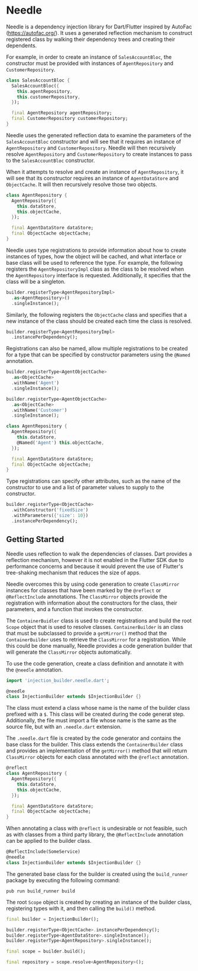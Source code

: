 # Needle

Needle is a dependency injection library for Dart/Flutter inspired by AutoFac (https://autofac.org/).
It uses a generated reflection mechanism to construct registered class by walking their dependency
trees and creating their dependents.

For example, in order to create an instance of `SalesAccountBloc`, the constructor must be provided with
instances of `AgentRepository` and `CustomerRepository`. 
```dart
class SalesAccountBloc {
  SalesAccountBloc({
    this.agentRepository,
    this.customerRepository,
  });

  final AgentRepository agentRepository;
  final CustomerRepository customerRepository;
}
```
Needle uses the generated reflection data to examine the parameters of the `SalesAccountBloc` 
constructor and will see that it requires an instance of `AgentRepository` and `CustomerRepository`.
Needle will then recursively resolve `AgentRepository` and `CustomerRepository` to create instances
to pass to the `SalesAccountBloc` constructor.

When it attempts to resolve and create an instance of `AgentRepository`, it will see that its
constructor requires an instance of `AgentDataStore` and `ObjectCache`. It will then recursively
resolve those two objects.
```dart
class AgentRepository {
  AgentRepository({
    this.dataStore,
    this.objectCache,
  });

  final AgentDataStore dataStore;
  final ObjectCache objectCache;
}
```

Needle uses type registrations to provide information about how to create instances of types,
how the object will be cached, and what interface or base class will be used to reference the
type. For example, the following registers the `AgentRepositoryImpl` class as the class to
be resolved when the `AgentRepository` interface is requested. Additionally, it specifies that
the class will be a singleton.
```dart
builder.registerType<AgentRepositoryImpl>
  .as<AgentRepository>()
  .singleInstance();
```

Similarly, the following registers the `ObjectCache` class and specifies that a new instance
of the class should be created each time the class is resolved.
```dart
builder.registerType<AgentRepositoryImpl>
  .instancePerDependency();
```

Registrations can also be named, allow multiple registrations to be created for a type that
can be specified by constructor parameters using the `@Named` annotation.
```dart
builder.registerType<AgentObjectCache>
  .as<ObjectCache>
  .withName('Agent')
  .singleInstance();

builder.registerType<AgentObjectCache>
  .as<ObjectCache>
  .withName('Customer')
  .singleInstance();
```
```dart
class AgentRepository {
  AgentRepository({
    this.dataStore,
    @Named('Agent') this.objectCache,
  });

  final AgentDataStore dataStore;
  final ObjectCache objectCache;
}
```

Type registrations can specify other attributes, such as the name of the constructor to
use and a list of parameter values to supply to the constructor.
```dart
builder.registerType<ObjectCache>
  .withConstructor('fixedSize')
  .withParameters({'size': 10})
  .instancePerDependency();
```

## Getting Started

Needle uses reflection to walk the dependencies of classes. Dart provides a reflection
mechanism, however it is not enabled in the Flutter SDK due to performance concerns and
because it would prevent the use of Flutter's tree-shaking mechanism that reduces the 
size of apps.

Needle overcomes this by using code generation to create `ClassMirror` instances for
classes that have been marked by the `@reflect` or `@ReflectInclude` annotations.
The `ClassMirror` objects provide the registration with information about the constructors
for the class, their parameters, and a function that invokes the constructor.

The `ContainerBuidler` class is used to create registrations and build the root `Scope`
object that is used to resolve classes. `ContainerBuilder` is an class that must be
subclassed to provide a `getMirror()` method that the `ContainerBuilder` uses to 
retrieve the `ClassMirror` for a registration. While this could be done manually,
Needle provides a code generation builder that will generate the `ClassMirror` objects
automatically.

To use the code generation, create a class definition and annotate it with the `@needle`
annotation.
```dart
import 'injection_builder.needle.dart';

@needle
class InjectionBuilder extends $InjectionBuilder {}
```

The class must extend a class whose name is the name of the builder class prefixed
with a `$`. This class will be created during the code generat step. Additionally,
the file must import a file whose name is the same as the source file, but with
an `.needle.dart` extension.

The `.needle.dart` file is created by the code generator and contains the base
class for the builder. This class extends the `ContainerBuilder` class and
provides an implementation of the `getMirror()` method that will return 
`ClassMirror` objects for each class annotated with the `@reflect` annotation.
```dart
@reflect
class AgentRepository {
  AgentRepository({
    this.dataStore,
    this.objectCache,
  });

  final AgentDataStore dataStore;
  final ObjectCache objectCache;
}
```

When annotating a class with `@reflect` is undesirable or not feasible, such
as with classes from a third party library, the `@ReflectInclude` annotation
can be applied to the builder class.
```dart
@ReflectInclude(SomeService)
@needle
class InjectionBuilder extends $InjectionBuilder {}
```

The generated base class for the builder is created using the `build_runner`
package by executing the following command:
```
pub run build_runner build
```

The root `Scope` object is created by creating an instance of the builder class,
registering types with it, and then calling the `build()` method.
```dart
final builder = InjectionBuilder();

builder.registerType<ObjectCache>.instancePerDependency();
builder.registerType<AgentDataStore>.singleInstance();
builder.registerType<AgentRepository>.singleInstance();

final scope = builder.build();

final repository = scope.resolve<AgentRepository>();
```
